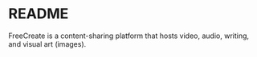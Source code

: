 # README

FreeCreate is a content-sharing platform that hosts video, audio, writing, and visual art (images).


